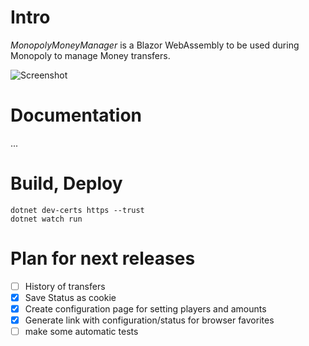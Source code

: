 # Intro
*MonopolyMoneyManager* is a Blazor WebAssembly to be used during Monopoly to manage Money transfers.

![Screenshot](https://user-images.githubusercontent.com/32843441/103153706-bad12c80-4792-11eb-880b-1bf966d6d2a1.png  "Screenshot")

# Documentation
...

# Build, Deploy
```
dotnet dev-certs https --trust
dotnet watch run
```

# Plan for next releases
- [ ] History of transfers
- [x] Save Status as cookie
- [x] Create configuration page for setting players and amounts
- [x] Generate link with configuration/status for browser favorites
- [ ] make some automatic tests